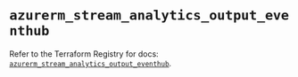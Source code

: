 # `azurerm_stream_analytics_output_eventhub`

Refer to the Terraform Registry for docs: [`azurerm_stream_analytics_output_eventhub`](https://registry.terraform.io/providers/hashicorp/azurerm/4.41.0/docs/resources/stream_analytics_output_eventhub).
